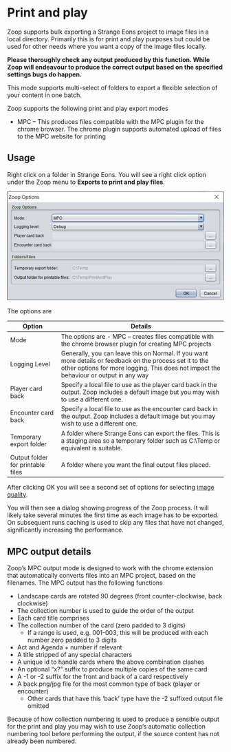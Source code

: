 # Print and play

Zoop supports bulk exporting a Strange Eons project to image files in a local directory. Primarily this is for print and play purposes but could be used for other needs where you want a copy of the image files locally.

**Please thoroughly check any output produced by this function. While Zoop will endeavour to produce the correct output based on the specified settings bugs do happen.**

This mode supports multi-select of folders to export a flexible selection of your content in one batch.

Zoop supports the following print and play export modes
-	MPC – This produces files compatible with the MPC plugin for the chrome browser. The chrome plugin supports automated upload of files to the MPC website for printing

## Usage

Right click on a folder in Strange Eons. You will see a right click option under the Zoop menu to **Exports to print and play files**.

![Print and play options](PrintAndPlayOptions.png)

The options are

| Option | Details |
| ---- | ---- |
| Mode | The options are - MPC – creates files compatible with the chrome browser plugin for creating MPC projects
| Logging Level | Generally, you can leave this on Normal. If you want more details or feedback on the process set it to the other options for more logging. This does not impact the behaviour or output in any way |
| Player card back | Specify a local file to use as the player card back in the output. Zoop includes a default image but you may wish to use a different one. |
| Encounter card back	| Specify a local file to use as the encounter card back in the output. Zoop includes a default image but you may wish to use a different one. |
| Temporary export folder | A folder where Strange Eons can export the files. This is a staging area so a temporary folder such as C:\Temp or equivalent is suitable. |
| Output folder for printable files | A folder where you want the final output files placed. |

After clicking OK you will see a second set of options for selecting [image quality](../shared/imageoptions/ExportImageOptions.md).

You will then see a dialog showing progress of the Zoop process. It will likely take several minutes the first time as each image has to be exported. On subsequent runs caching is used to skip any files that have not changed, significantly increasing the performance.

## MPC output details

Zoop’s MPC output mode is designed to work with the chrome extension that automatically converts files into an MPC project, based on the filenames. The MPC output has the following functions

- Landscape cards are rotated 90 degrees (front counter-clockwise, back clockwise)
-	The collection number is used to guide the order of the output
-	Each card title comprises
  - The collection number of the card (zero padded to 3 digits)
    - If a range is used, e.g. 001-003, this will be produced with each number zero padded to 3 digits
  - Act and Agenda + number if relevant
  - A title stripped of any special characters
  - A unique id to handle cards where the above combination clashes
  - An optional “x?” suffix to produce multiple copies of the same card
  - A -1 or -2 suffix for the front and back of a card respectively
  - A back.png/jpg file for the most common type of back (player or encounter)
    - Other cards that have this ‘back’ type have the -2 suffixed output file omitted

Because of how collection numbering is used to produce a sensible output for the print and play you may wish to use Zoop’s automatic collection numbering tool before performing the output, if the source content has not already been numbered.
